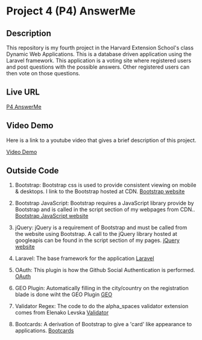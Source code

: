 # Project 4 (P4) AnswerMe

## Description
This repository is my fourth project in the Harvard Extension School's class Dynamic Web Applications. This is a database driven application using the Laravel framework. This application is a voting site where registered users and post questions with the possible answers. Other registered users can then vote on those questions.


## Live URL

[P4 AnswerMe](http://p4.scotfavorite.net)

## Video Demo
Here is a link to a youtube video that gives a brief description of this project.

[Video Demo](https://www.youtube.com/watch?v=lM8E9HVOS3Q)

## Outside Code

1. Bootstrap: Bootstrap css is used to provide consistent viewing on mobile & desktops. I link to the Bootstrap hosted at CDN.
[Bootstrap website](http://getbootstrap.com)

2. Bootstrap JavaScript: Bootstrap requires a JavaScript library provide by Bootstrap  and is called in the script section of my webpages from CDN..
[Bootstrap JavaScript website](http://getbootstrap.com/javascript/)

3. jQuery: jQuery is a requirement of Bootstrap and must be called from the website using Bootstrap. A call to the jQuery library hosted at googleapis can be found in the script section of my pages.
[jQuery website](http://jquery.com)

4. Laravel: The base framework for the application
[Laravel](https://laravel.com)

5. OAuth: This plugin is how the Github Social Authentication is performed.
[OAuth]("adamwathan/eloquent-oauth-l5": "^0.4.2")

6. GEO Plugin: Automatically filling in the city/country on the registration blade is done wiht the GEO Plugin
[GEO]("http://www.geoplugin.net/")

7. Validator Regex: The code to do the alpha_spaces validator extension comes from Elenako Levska
[Validator](http://blog.elenakolevska.com/laravel-alpha-validator-that-allows-spaces/)

8. Bootcards: A derivation of Bootstrap to give a 'card' like appearance to applications.
[Bootcards](http://bootcards.org)
